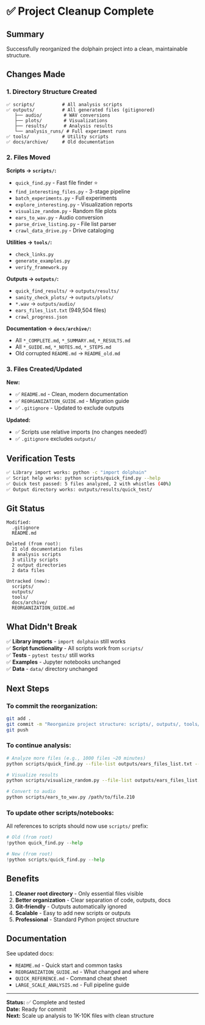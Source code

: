 # ✅ Project Cleanup Complete

## Summary

Successfully reorganized the dolphain project into a clean, maintainable structure.

## Changes Made

### 1. Directory Structure Created
```
✅ scripts/          # All analysis scripts
✅ outputs/          # All generated files (gitignored)
   ├── audio/        # WAV conversions
   ├── plots/        # Visualizations
   ├── results/      # Analysis results
   └── analysis_runs/ # Full experiment runs
✅ tools/            # Utility scripts
✅ docs/archive/     # Old documentation
```

### 2. Files Moved

**Scripts → `scripts/`:**
- `quick_find.py` - Fast file finder ⭐
- `find_interesting_files.py` - 3-stage pipeline
- `batch_experiments.py` - Full experiments
- `explore_interesting.py` - Visualization reports
- `visualize_random.py` - Random file plots
- `ears_to_wav.py` - Audio conversion
- `parse_drive_listing.py` - File list parser
- `crawl_data_drive.py` - Drive cataloging

**Utilities → `tools/`:**
- `check_links.py`
- `generate_examples.py`
- `verify_framework.py`

**Outputs → `outputs/`:**
- `quick_find_results/` → `outputs/results/`
- `sanity_check_plots/` → `outputs/plots/`
- `*.wav` → `outputs/audio/`
- `ears_files_list.txt` (949,504 files)
- `crawl_progress.json`

**Documentation → `docs/archive/`:**
- All `*_COMPLETE.md`, `*_SUMMARY.md`, `*_RESULTS.md`
- All `*_GUIDE.md`, `*_NOTES.md`, `*_STEPS.md`
- Old corrupted `README.md` → `README_old.md`

### 3. Files Created/Updated

**New:**
- ✅ `README.md` - Clean, modern documentation
- ✅ `REORGANIZATION_GUIDE.md` - Migration guide
- ✅ `.gitignore` - Updated to exclude outputs

**Updated:**
- ✅ Scripts use relative imports (no changes needed!)
- ✅ `.gitignore` excludes `outputs/`

## Verification Tests

```bash
✅ Library import works: python -c "import dolphain"
✅ Script help works: python scripts/quick_find.py --help
✅ Quick test passed: 5 files analyzed, 2 with whistles (40%)
✅ Output directory works: outputs/results/quick_test/
```

## Git Status

```
Modified:
  .gitignore
  README.md

Deleted (from root):
  21 old documentation files
  8 analysis scripts
  3 utility scripts
  2 output directories
  2 data files

Untracked (new):
  scripts/
  outputs/
  tools/
  docs/archive/
  REORGANIZATION_GUIDE.md
```

## What Didn't Break

✅ **Library imports** - `import dolphain` still works  
✅ **Script functionality** - All scripts work from `scripts/`  
✅ **Tests** - `pytest tests/` still works  
✅ **Examples** - Jupyter notebooks unchanged  
✅ **Data** - `data/` directory unchanged  

## Next Steps

### To commit the reorganization:
```bash
git add .
git commit -m "Reorganize project structure: scripts/, outputs/, tools/, docs/archive/"
git push
```

### To continue analysis:
```bash
# Analyze more files (e.g., 1000 files ~20 minutes)
python scripts/quick_find.py --file-list outputs/ears_files_list.txt --n-files 1000

# Visualize results
python scripts/visualize_random.py --file-list outputs/ears_files_list.txt --n-files 10

# Convert to audio
python scripts/ears_to_wav.py /path/to/file.210
```

### To update other scripts/notebooks:
All references to scripts should now use `scripts/` prefix:
```python
# Old (from root)
!python quick_find.py --help

# New (from root)
!python scripts/quick_find.py --help
```

## Benefits

1. **Cleaner root directory** - Only essential files visible
2. **Better organization** - Clear separation of code, outputs, docs
3. **Git-friendly** - Outputs automatically ignored
4. **Scalable** - Easy to add new scripts or outputs
5. **Professional** - Standard Python project structure

## Documentation

See updated docs:
- `README.md` - Quick start and common tasks
- `REORGANIZATION_GUIDE.md` - What changed and where
- `QUICK_REFERENCE.md` - Command cheat sheet
- `LARGE_SCALE_ANALYSIS.md` - Full pipeline guide

---

**Status:** ✅ Complete and tested  
**Date:** Ready for commit  
**Next:** Scale up analysis to 1K-10K files with clean structure
